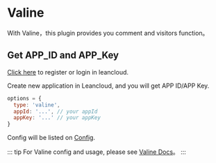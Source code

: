 # Valine

With Valine，this plugin provides you comment and visitors function。

## Get APP_ID and APP_Key

[Click here](https://leancloud.cn/dashboard/login.html#/signup) to register or login in leancloud.

Create new application in Leancloud, and you will get APP ID/APP Key.

```js
options = {
  type: 'valine',
  appId: '...', // your appId
  appKey: '...' // your appKey
}
```

Config will be listed on [Config](../api/valine.md).

::: tip
For Valine config and usage, please see [Valine Docs](https://valine.js.org)。
:::
